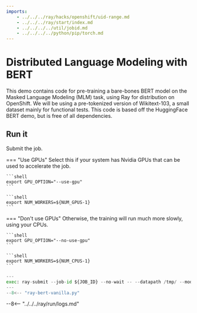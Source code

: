 ```yaml
---
imports:
    - ../../../ray/hacks/openshift/uid-range.md
    - ../../../ray/start/index.md
    - ../../../../util/jobid.md
    - ../../../../python/pip/torch.md
---
```


# Distributed Language Modeling with BERT

This demo contains code for pre-training a bare-bones BERT model on the Masked Language Modeling (MLM) task, using Ray for distribution on OpenShift. We will be using a pre-tokenized version of Wikitext-103, a small dataset mainly for functional tests. This code is based off the HuggingFace BERT demo, but is free of all dependencies.

## Run it

Submit the job.

=== "Use GPUs"
    Select this if your system has Nvidia GPUs that can be used to accelerate the job.

    ```shell
    export GPU_OPTION="--use-gpu"
    ```

    ```shell
    export NUM_WORKERS=${NUM_GPUS-1}
    ```

=== "Don't use GPUs"
    Otherwise, the training will run much more slowly, using your CPUs.

    ```shell
    export GPU_OPTION="--no-use-gpu"
    ```
    
    ```shell
    export NUM_WORKERS=${NUM_CPUS-1}
    ```

```python
---
exec: ray-submit --job-id ${JOB_ID} --no-wait -- --datapath /tmp/ --modelpath /tmp/ --num_workers ${NUM_WORKERS} ${GPU_OPTION}
---
--8<-- "ray-bert-vanilla.py"
```

--8<-- "../../../ray/run/logs.md"

